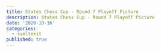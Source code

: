 ```yaml
---
title: States Chess Cup - Round 7 Playoff Picture
description: States Chess Cup - Round 7 Playoff Picture
date: '2020-10-16'
categories:
  - sveltekit
published: true
---
```


